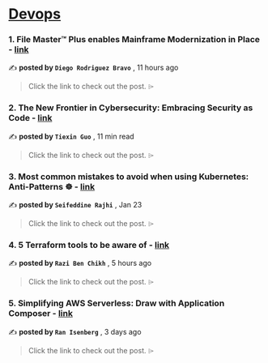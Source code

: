 
<h1><a href=https://medium.com/tag/devops/recommended target="_blank" rel="noopener noreferrer">Devops</a></h1>
<h3>1. File Master™ Plus enables Mainframe Modernization in Place - <a href=https://medium.com/modern-mainframe/file-master-plus-enables-mainframe-modernization-in-place-b46d29ae006b?source=tag_recommended_feed---------0-84----------devops----------3dfc85f4_175f_4f9b_ac16_1ce386d4adc1------- target="_blank" rel="noopener noreferrer">link</a></h3>

✍️ **posted by `Diego Rodriguez Bravo`** <date> , 11 hours ago</date>

<blockquote>Click the link to check out the post. ⌲</blockquote>

<h3>2. The New Frontier in Cybersecurity: Embracing Security as Code - <a href=https://medium.com/gitguardian/the-new-frontier-in-cybersecurity-embracing-security-as-code-b8092fffd7bf?source=tag_recommended_feed---------1-107----------devops----------3dfc85f4_175f_4f9b_ac16_1ce386d4adc1------- target="_blank" rel="noopener noreferrer">link</a></h3>

✍️ **posted by `Tiexin Guo`** <date> , 11 min read</date>

<blockquote>Click the link to check out the post. ⌲</blockquote>

<h3>3. Most common mistakes to avoid when using Kubernetes: Anti-Patterns ☸️ - <a href=https://medium.com/@seifeddinerajhi/most-common-mistakes-to-avoid-when-using-kubernetes-anti-patterns-️-f4d37586528d?source=tag_recommended_feed---------2-85----------devops----------3dfc85f4_175f_4f9b_ac16_1ce386d4adc1------- target="_blank" rel="noopener noreferrer">link</a></h3>

✍️ **posted by `Seifeddine Rajhi`** <date> , Jan 23</date>

<blockquote>Click the link to check out the post. ⌲</blockquote>

<h3>4. 5 Terraform tools to be aware of - <a href=https://medium.com/@razi_b.chikh/5-terraform-tools-to-be-aware-of-cf85bb521f3b?source=tag_recommended_feed---------3-84----------devops----------3dfc85f4_175f_4f9b_ac16_1ce386d4adc1------- target="_blank" rel="noopener noreferrer">link</a></h3>

✍️ **posted by `Razi Ben Chikh`** <date> , 5 hours ago</date>

<blockquote>Click the link to check out the post. ⌲</blockquote>

<h3>5. Simplifying AWS Serverless: Draw with Application Composer - <a href=https://medium.com/@isenberg-ran/simplifying-aws-serverless-draw-with-application-composer-573c802e23fd?source=tag_recommended_feed---------4-107----------devops----------3dfc85f4_175f_4f9b_ac16_1ce386d4adc1------- target="_blank" rel="noopener noreferrer">link</a></h3>

✍️ **posted by `Ran Isenberg`** <date> , 3 days ago</date>

<blockquote>Click the link to check out the post. ⌲</blockquote>

